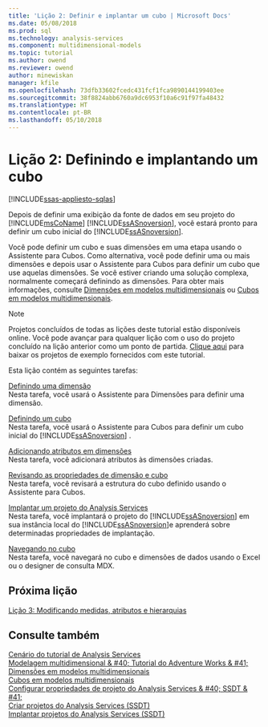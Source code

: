 ```yaml
---
title: 'Lição 2: Definir e implantar um cubo | Microsoft Docs'
ms.date: 05/08/2018
ms.prod: sql
ms.technology: analysis-services
ms.component: multidimensional-models
ms.topic: tutorial
ms.author: owend
ms.reviewer: owend
author: minewiskan
manager: kfile
ms.openlocfilehash: 73dfb33602fcedc431fcf1fca9890144199403ee
ms.sourcegitcommit: 38f8824abb6760a9dc6953f10a6c91f97fa48432
ms.translationtype: HT
ms.contentlocale: pt-BR
ms.lasthandoff: 05/10/2018
---
```

# <a name="lesson-2-defining-and-deploying-a-cube"></a>Lição 2: Definindo e implantando um cubo
[!INCLUDE[ssas-appliesto-sqlas](../includes/ssas-appliesto-sqlas.md)]

Depois de definir uma exibição da fonte de dados em seu projeto do [!INCLUDE[msCoName](../includes/msconame-md.md)] [!INCLUDE[ssASnoversion](../includes/ssasnoversion-md.md)], você estará pronto para definir um cubo inicial do [!INCLUDE[ssASnoversion](../includes/ssasnoversion-md.md)].  
  
Você pode definir um cubo e suas dimensões em uma etapa usando o Assistente para Cubos. Como alternativa, você pode definir uma ou mais dimensões e depois usar o Assistente para Cubos para definir um cubo que use aquelas dimensões. Se você estiver criando uma solução complexa, normalmente começará definindo as dimensões. Para obter mais informações, consulte [Dimensões em modelos multidimensionais](../analysis-services/multidimensional-models/dimensions-in-multidimensional-models.md) ou [Cubos em modelos multidimensionais](../analysis-services/multidimensional-models/cubes-in-multidimensional-models.md).  
  
> [!NOTE]  
> Projetos concluídos de todas as lições deste tutorial estão disponíveis online. Você pode avançar para qualquer lição com o uso do projeto concluído na lição anterior como um ponto de partida. [Clique aqui](http://go.microsoft.com/fwlink/?LinkID=221866) para baixar os projetos de exemplo fornecidos com este tutorial.  
  
Esta lição contém as seguintes tarefas:  
  
[Definindo uma dimensão](../analysis-services/lesson-2-1-defining-a-dimension.md)  
Nesta tarefa, você usará o Assistente para Dimensões para definir uma dimensão.  
  
[Definindo um cubo](../analysis-services/lesson-2-2-defining-a-cube.md)  
Nesta tarefa, você usará o Assistente para Cubos para definir um cubo inicial do [!INCLUDE[ssASnoversion](../includes/ssasnoversion-md.md)] .  
  
[Adicionando atributos em dimensões](../analysis-services/lesson-2-3-adding-attributes-to-dimensions.md)  
Nesta tarefa, você adicionará atributos às dimensões criadas.  
  
[Revisando as propriedades de dimensão e cubo](../analysis-services/lesson-2-4-reviewing-cube-and-dimension-properties.md)  
Nesta tarefa, você revisará a estrutura do cubo definido usando o Assistente para Cubos.  
  
[Implantar um projeto do Analysis Services](../analysis-services/lesson-2-5-deploying-an-analysis-services-project.md)  
Nesta tarefa, você implantará o projeto do [!INCLUDE[ssASnoversion](../includes/ssasnoversion-md.md)] em sua instância local do [!INCLUDE[ssASnoversion](../includes/ssasnoversion-md.md)]e aprenderá sobre determinadas propriedades de implantação.  
  
[Navegando no cubo](../analysis-services/lesson-2-6-browsing-the-cube.md)  
Nesta tarefa, você navegará no cubo e dimensões de dados usando o Excel ou o designer de consulta MDX.  
  
## <a name="next-lesson"></a>Próxima lição  
[Lição 3: Modificando medidas, atributos e hierarquias](../analysis-services/lesson-3-modifying-measures-attributes-and-hierarchies.md)  
  
## <a name="see-also"></a>Consulte também  
[Cenário do tutorial de Analysis Services](../analysis-services/analysis-services-tutorial-scenario.md)  
[Modelagem multidimensional & #40; Tutorial do Adventure Works & #41;](../analysis-services/multidimensional-modeling-adventure-works-tutorial.md)  
[Dimensões em modelos multidimensionais](../analysis-services/multidimensional-models/dimensions-in-multidimensional-models.md)  
[Cubos em modelos multidimensionais](../analysis-services/multidimensional-models/cubes-in-multidimensional-models.md)  
[Configurar propriedades de projeto do Analysis Services & #40; SSDT & #41;](../analysis-services/multidimensional-models/configure-analysis-services-project-properties-ssdt.md)  
[Criar projetos do Analysis Services &#40;SSDT&#41;](../analysis-services/multidimensional-models/build-analysis-services-projects-ssdt.md)  
[Implantar projetos do Analysis Services &#40;SSDT&#41;](../analysis-services/multidimensional-models/deploy-analysis-services-projects-ssdt.md)  
  
  
  
